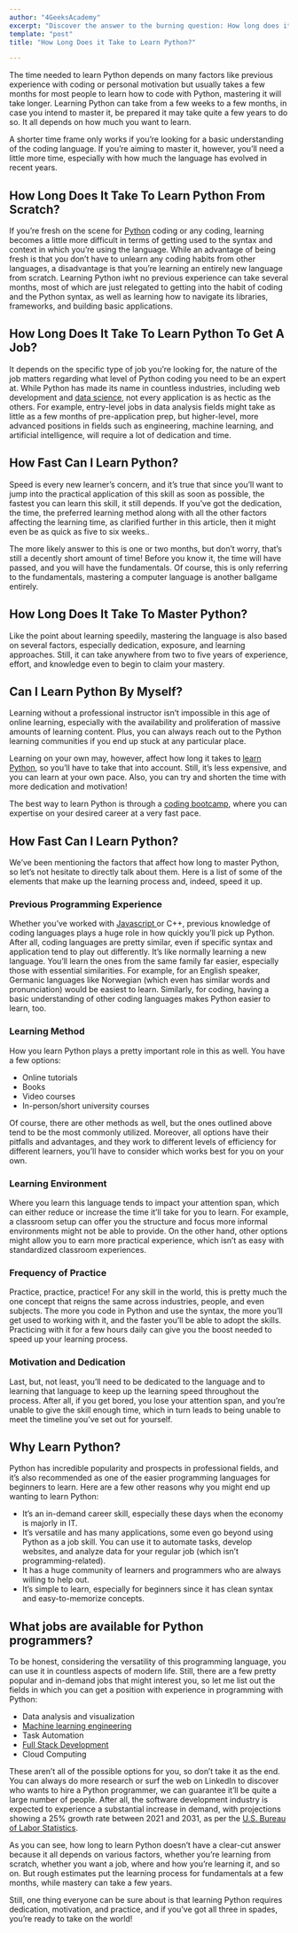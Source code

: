 ```yaml
---
author: "4GeeksAcademy"
excerpt: "Discover the answer to the burning question: How long does it take to learn Python? Explore the different factors that can affect your learning journey."
template: "post"
title: "How Long Does it Take to Learn Python?"

---
```


The time needed to learn Python depends on many factors like previous experience with coding or personal motivation but usually takes a few months for most people to learn how to code with Python, mastering it will take longer. Learning Python can take from a few weeks to a few months, in case you intend to master it, be prepared it may take quite a few years to do so. It all depends on how much you want to learn.

A shorter time frame only works if you’re looking for a basic understanding of the coding language. If you’re aiming to master it, however, you’ll need a little more time, especially with how much the language has evolved in recent years.


## How Long Does It Take To Learn Python From Scratch?

If you’re fresh on the scene for [Python](https://www.4geeks.com/technology/python) coding or any coding, learning becomes a little more difficult in terms of getting used to the syntax and context in which you’re using the language. While an advantage of being fresh is that you don’t have to unlearn any coding habits from other languages, a disadvantage is that you’re learning an entirely new language from scratch. Learning Python iwht no previous experience can take several months, most of which are just relegated to getting into the habit of coding and the Python syntax, as well as learning how to navigate its libraries, frameworks, and building basic applications.

## How Long Does It Take To Learn Python To Get A Job?

It depends on the specific type of job you’re looking for, the nature of the job matters regarding what level of Python coding you need to be an expert at. While Python has made its name in countless industries, including web development and [data science](https://4geeksacademy.com/us/coding-bootcamps/datascience-machine-learning), not every application is as hectic as the others. For example, entry-level jobs in data analysis fields might take as little as a few months of pre-application prep, but higher-level, more advanced positions in fields such as engineering, machine learning, and artificial intelligence, will require a lot of dedication and time.

## How Fast Can I Learn Python?

Speed is every new learner’s concern, and it’s true that since you’ll want to jump into the practical application of this skill as soon as possible, the fastest you can learn this skill, it still depends. If you’ve got the dedication, the time, the preferred learning method along with all the other factors affecting the learning time, as clarified further in this article, then it might even be as quick as five to six weeks..

The more likely answer to this is one or two months, but don’t worry, that’s still a decently short amount of time! Before you know it, the time will have passed, and you will have the fundamentals. Of course, this is only referring to the fundamentals, mastering a computer language is another ballgame entirely.

## How Long Does It Take To Master Python?

Like the point about learning speedily, mastering the language is also based on several factors, especially dedication, exposure, and learning approaches. Still, it can take anywhere from two to five years of experience, effort, and knowledge even to begin to claim your mastery.

## Can I Learn Python By Myself?

Learning without a professional instructor isn’t impossible in this age of online learning, especially with the availability and proliferation of massive amounts of learning content. Plus, you can always reach out to the Python learning communities if you end up stuck at any particular place.

Learning on your own may, however, affect how long it takes to [learn Python](https://4geeksacademy.com/us/python-bootcamp/why-we-teach-python-4geeks), so you’ll have to take that into account. Still, it’s less expensive, and you can learn at your own pace. Also, you can try and shorten the time with more dedication and motivation!

The best way to learn Python is through a [coding bootcamp](https://4geeksacademy.com/us/coding-bootcamp), where you can expertise on your desired career at a very fast pace.

## How Fast Can I Learn Python?

We’ve been mentioning the factors that affect how long to master Python, so let’s not hesitate to directly talk about them. Here is a list of some of the elements that make up the learning process and, indeed, speed it up.

### Previous Programming Experience

Whether you’ve worked with [Javascript ](https://4geeks.com/lesson/what-is-javascript-learn-to-code-in-javascript)or C++, previous knowledge of coding languages plays a huge role in how quickly you’ll pick up Python. After all, coding languages are pretty similar, even if specific syntax and application tend to play out differently. It’s like normally learning a new language. You’ll learn the ones from the same family far easier, especially those with essential similarities. For example, for an English speaker, Germanic languages like Norwegian (which even has similar words and pronunciation) would be easiest to learn. Similarly, for coding, having a basic understanding of other coding languages makes Python easier to learn, too.

### Learning Method

How you learn Python plays a pretty important role in this as well. You have a few options:

- Online tutorials
- Books
- Video courses
- In-person/short university courses

Of course, there are other methods as well, but the ones outlined above tend to be the most commonly utilized. Moreover, all options have their pitfalls and advantages, and they work to different levels of efficiency for different learners, you’ll have to consider which works best for you on your own.

### Learning Environment

Where you learn this language tends to impact your attention span, which can either reduce or increase the time it’ll take for you to learn. For example, a classroom setup can offer you the structure and focus more informal environments might not be able to provide. On the other hand, other options might allow you to earn more practical experience, which isn’t as easy with standardized classroom experiences.

### Frequency of Practice

Practice, practice, practice! For any skill in the world, this is pretty much the one concept that reigns the same across industries, people, and even subjects. The more you code in Python and use the syntax, the more you’ll get used to working with it, and the faster you’ll be able to adopt the skills. Practicing with it for a few hours daily can give you the boost needed to speed up your learning process.

### Motivation and Dedication

Last, but, not least, you’ll need to be dedicated to the language and to learning that language to keep up the learning speed throughout the process. After all, if you get bored, you lose your attention span, and you’re unable to give the skill enough time, which in turn leads to being unable to meet the timeline you’ve set out for yourself.

## Why Learn Python?

Python has incredible popularity and prospects in professional fields, and it’s also recommended as one of the easier programming languages for beginners to learn. Here are a few other reasons why you might end up wanting to learn Python:

- It’s an in-demand career skill, especially these days when the economy is majorly in IT.
- It’s versatile and has many applications, some even go beyond using Python as a job skill. You can use it to automate tasks, develop websites, and analyze data for your regular job (which isn’t programming-related).
- It has a huge community of learners and programmers who are always willing to help out.
- It’s simple to learn, especially for beginners since it has clean syntax and easy-to-memorize concepts.

## What jobs are available for Python programmers?

To be honest, considering the versatility of this programming language, you can use it in countless aspects of modern life. Still, there are a few pretty popular and in-demand jobs that might interest you, so let me list out the fields in which you can get a position with experience in programming with Python:

- Data analysis and visualization
- [Machine learning engineering](https://4geeksacademy.com/us/machine-learning-engineer/machine-learning-engineer)
- Task Automation
- [Full Stack Development](https://4geeksacademy.com/us/full-stack-developer/full-stack-developer)
- Cloud Computing

These aren’t all of the possible options for you, so don’t take it as the end. You can always do more research or surf the web on LinkedIn to discover who wants to hire a Python programmer, we can guarantee it’ll be quite a large number of people. After all, the software development industry is expected to experience a substantial increase in demand, with projections showing a 25% growth rate between 2021 and 2031, as per the [U.S. Bureau of Labor Statistics](https://www.bls.gov/).

As you can see, how long to learn Python doesn’t have a clear-cut answer because it all depends on various factors, whether you’re learning from scratch, whether you want a job, where and how you’re learning it, and so on. But rough estimates put the learning process for fundamentals at a few months, while mastery can take a few years.

Still, one thing everyone can be sure about is that learning Python requires dedication, motivation, and practice, and if you’ve got all three in spades, you’re ready to take on the world!
